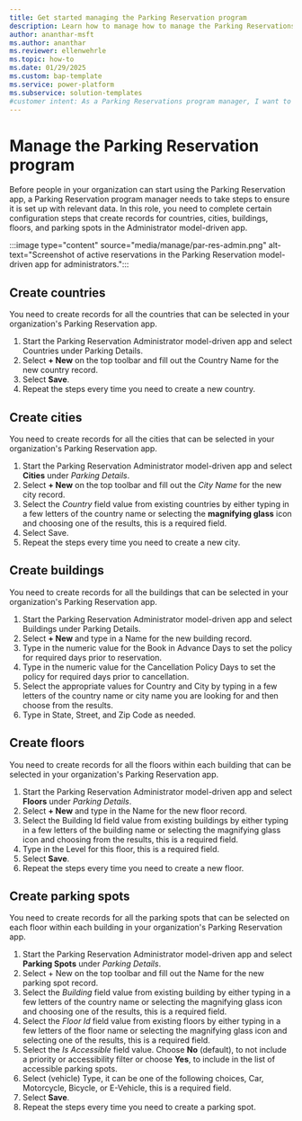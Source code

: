 ```yaml
---
title: Get started managing the Parking Reservation program
description: Learn how to manage how to manage the Parking Reservations app
author: ananthar-msft
ms.author: ananthar
ms.reviewer: ellenwehrle
ms.topic: how-to
ms.date: 01/29/2025
ms.custom: bap-template
ms.service: power-platform
ms.subservice: solution-templates
#customer intent: As a Parking Reservations program manager, I want to learn how to administrate the Parking Reservations program so that I can effectively manage parking spaces for people who need them.
---
```


# Manage the Parking Reservation program

Before people in your organization can start using the Parking Reservation app, a Parking Reservation program manager needs to take steps to ensure it is set up with relevant data. In this role, you need to complete certain configuration steps that create records for countries, cities, buildings, floors, and parking spots in the Administrator model-driven app.

:::image type="content" source="media/manage/par-res-admin.png" alt-text="Screenshot of active reservations in the Parking Reservation model-driven app for administrators.":::

## Create countries

You need to create records for all the countries that can be selected in your organization's Parking Reservation app.

1. Start the Parking Reservation Administrator model-driven app and select Countries under Parking Details.
1. Select **+ New** on the top toolbar and fill out the Country Name for the new country record.
1. Select **Save**.
1. Repeat the steps every time you need to create a new country.

## Create cities

You need to create records for all the cities that can be selected in your organization's Parking Reservation app.

1. Start the Parking Reservation Administrator model-driven app and select **Cities** under *Parking Details*.
1. Select **+ New** on the top toolbar and fill out the *City Name* for the new city record.
1. Select the *Country* field value from existing countries by either typing in a few letters of the country name or selecting the **magnifying glass** icon and choosing one of the results, this is a required field.
1. Select Save.
1. Repeat the steps every time you need to create a new city.

## Create buildings

You need to create records for all the buildings that can be selected in your organization's Parking Reservation app.

1. Start the Parking Reservation Administrator model-driven app and select Buildings under Parking Details.
1. Select **+ New** and type in a Name for the new building record.
1. Type in the numeric value for the Book in Advance Days to set the policy for required days prior to reservation.
1. Type in the numeric value for the Cancellation Policy Days to set the policy for required days prior to cancellation.
1. Select the appropriate values for Country and City by typing in a few letters of the country name or city name you are looking for and then choose from the results.
1. Type in State, Street, and Zip Code as needed.

## Create floors

You need to create records for all the floors within each building that can be selected in your organization's Parking Reservation app.

1. Start the Parking Reservation Administrator model-driven app and select **Floors** under *Parking Details*.
1. Select **+ New** and type in the Name for the new floor record.
1. Select the Building Id field value from existing buildings by either typing in a few letters of the building name or selecting the magnifying glass icon and choosing from the results, this is a required field.
1. Type in the Level for this floor, this is a required field.
1. Select **Save**.
1. Repeat the steps every time you need to create a new floor.

## Create parking spots

You need to create records for all the parking spots that can be selected on each floor within each building in your organization's Parking Reservation app.

1. Start the Parking Reservation Administrator model-driven app and select **Parking Spots** under *Parking Details*.
1. Select + New on the top toolbar and fill out the Name for the new parking spot record.
1. Select the *Building* field value from existing building by either typing in a few letters of the country name or selecting the magnifying glass icon and choosing one of the results, this is a required field.
1. Select the *Floor Id* field value from existing floors by either typing in a few letters of the floor name or selecting the magnifying glass icon and selecting one of the results, this is a required field.
1. Select the *Is Accessible* field value. Choose **No** (default), to not include a priority or accessibility filter or choose **Yes**, to include in the list of accessible parking spots.
1. Select (vehicle) Type, it can be one of the following choices, Car, Motorcycle, Bicycle, or E-Vehicle, this is a required field.
1. Select **Save**.
1. Repeat the steps every time you need to create a parking spot.
